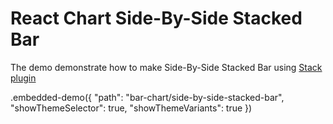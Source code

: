 # React Chart Side-By-Side Stacked Bar

The demo demonstrate how to make Side-By-Side Stacked Bar using [Stack plugin](../../docs/reference/stack.md)

.embedded-demo({ "path": "bar-chart/side-by-side-stacked-bar", "showThemeSelector": true, "showThemeVariants": true })
